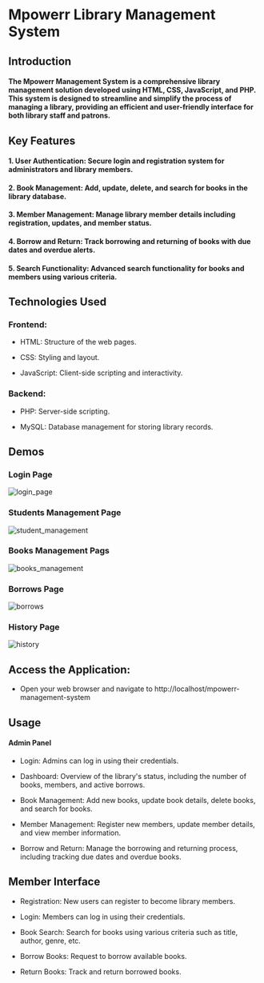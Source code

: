 # Mpowerr Library Management System

## Introduction

  #### The Mpowerr Management System is a comprehensive library management solution developed using HTML, CSS, JavaScript, and PHP. This system is designed to streamline and simplify the process of managing a library, providing an efficient and user-friendly interface for both library staff and patrons.

## Key Features

 #### 1. User Authentication: Secure login and registration system for administrators and library members.
     
#### 2. Book Management: Add, update, delete, and search for books in the library database.
   
#### 3. Member Management: Manage library member details including registration, updates, and member status.
   
#### 4. Borrow and Return: Track borrowing and returning of books with due dates and overdue alerts.
  
#### 5. Search Functionality: Advanced search functionality for books and members using various criteria.

## Technologies Used

### Frontend:

  - HTML: Structure of the web pages.
    
  - CSS: Styling and layout.
    
  - JavaScript: Client-side scripting and interactivity.

### Backend:

  - PHP: Server-side scripting.
    
  - MySQL: Database management for storing library records.

## Demos

  ### Login Page
  
  ![login_page](https://github.com/mpowerrofficial/mpowerr-library-management-system/assets/106969157/e2059e27-7f4d-442c-9324-9c02bceccf1d)
  
  ### Students Management Page
  
  ![student_management](https://github.com/mpowerrofficial/mpowerr-library-management-system/assets/106969157/1a7b9f33-ec5b-494a-8220-33d0e4a4f14a)
  
  ### Books Management Pags 
  
  ![books_management](https://github.com/mpowerrofficial/mpowerr-library-management-system/assets/106969157/16db48e8-835d-4f57-9757-7d6385cde4bd)
  
  ### Borrows Page 
  
  ![borrows](https://github.com/mpowerrofficial/mpowerr-library-management-system/assets/106969157/b8527c10-8d6a-4388-9c2e-669a851cee50)
  
  ### History Page 
  
  ![history](https://github.com/mpowerrofficial/mpowerr-library-management-system/assets/106969157/cc4471be-a0db-40a6-bd0a-91be4a41381d)


## Access the Application:

- Open your web browser and navigate to http://localhost/mpowerr-management-system

## Usage
#### Admin Panel

- Login: Admins can log in using their credentials.
  
- Dashboard: Overview of the library's status, including the number of books, members, and active borrows.
  
- Book Management: Add new books, update book details, delete books, and search for books.
  
- Member Management: Register new members, update member details, and view member information.
  
- Borrow and Return: Manage the borrowing and returning process, including tracking due dates and overdue books.

## Member Interface

- Registration: New users can register to become library members.
  
- Login: Members can log in using their credentials.
  
- Book Search: Search for books using various criteria such as title, author, genre, etc.
  
- Borrow Books: Request to borrow available books.
  
- Return Books: Track and return borrowed books.
